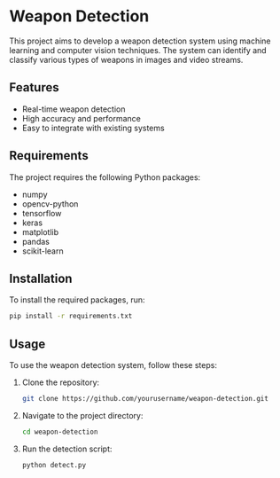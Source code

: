 # Weapon Detection

This project aims to develop a weapon detection system using machine learning and computer vision techniques. The system can identify and classify various types of weapons in images and video streams.

## Features

- Real-time weapon detection
- High accuracy and performance
- Easy to integrate with existing systems

## Requirements

The project requires the following Python packages:

- numpy
- opencv-python
- tensorflow
- keras
- matplotlib
- pandas
- scikit-learn

## Installation

To install the required packages, run:

```bash
pip install -r requirements.txt
```

## Usage

To use the weapon detection system, follow these steps:

1. Clone the repository:
    ```bash
    git clone https://github.com/yourusername/weapon-detection.git
    ```
2. Navigate to the project directory:
    ```bash
    cd weapon-detection
    ```
3. Run the detection script:
    ```bash
    python detect.py
    ```


